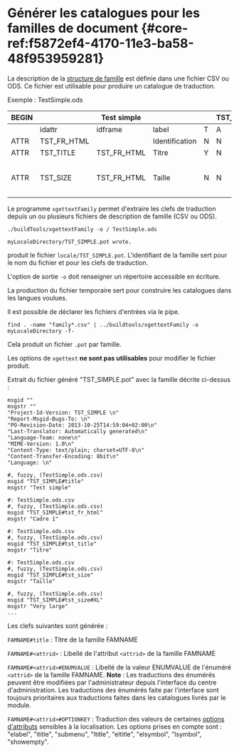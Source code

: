 # Générer les catalogues pour les familles de document {#core-ref:f5872ef4-4170-11e3-ba58-48f953959281}

La description de la [structure de famille][famdecl] est définie dans une
fichier CSV ou ODS. Ce fichier est utilisable pour produire un catalogue de traduction.

Exemple : TestSimple.ods

| BEGIN |             | Test simple |                |     | TST_SIMPLE |       |     |     |      |      |         |                                                     |
| ----- | ----------- | ----------- | -------------- | --- | ---------- | ----- | --- | --- | ---- | ---- | ------- | --------------------------------------------------- |
|       | idattr      | idframe     | label          | T   | A          | type  | ord | vis | need | link | phpfile | phpfunc                                             |
| ATTR  | TST_FR_HTML |             | Identification | N   | N          | frame | 100 | W   |      |      |         |                                                     |
| ATTR  | TST_TITLE   | TST_FR_HTML | Titre          | Y   | N          | text  | 110 | W   | Y    |      |         |                                                     |
| ATTR  | TST_SIZE    | TST_FR_HTML | Taille         | N   | N          | enum  | 120 | W   |      |      |         | XL&#124; Very large,L &#124; Large,M &#124;Medium,S |

Le programme `xgettextFamily` permet d'extraire les clefs de traduction depuis un
ou plusieurs fichiers de description de famille (CSV ou ODS).

    ./buildTools/xgettextFamily -o / TestSimple.ods
    
    myLocaleDirectory/TST_SIMPLE.pot wrote.

produit le fichier `locale/TST_SIMPLE.pot`. L'identifiant de la famille sert
pour le nom du fichier et pour les clefs de traduction. 

L'option de sortie `-o` doit renseigner un répertoire accessible en écriture.

La production du fichier
temporaire sert pour construire les catalogues dans les langues voulues.

Il est possible de déclarer les fichiers d'entrées via le pipe.

    find . -name "family*.csv" | ../buildtools/xgettextFamily -o myLocaleDirectory -f-

Cela produit un fichier `.pot` par famille.

Les options de `xgettext` **ne sont pas utilisables** pour modifier le fichier produit.

Extrait du fichier généré "TST_SIMPLE.pot" avec la famille décrite ci-dessus :

    msgid ""
    msgstr ""
    "Project-Id-Version: TST_SIMPLE \n"
    "Report-Msgid-Bugs-To: \n"
    "PO-Revision-Date: 2013-10-25T14:59:04+02:00\n"
    "Last-Translator: Automatically generated\n"
    "Language-Team: none\n"
    "MIME-Version: 1.0\n"
    "Content-Type: text/plain; charset=UTF-8\n"
    "Content-Transfer-Encoding: 8bit\n"
    "Language: \n"
    
    #, fuzzy, (TestSimple.ods.csv)
    msgid "TST_SIMPLE#title"
    msgstr "Test simple"
    
    #: TestSimple.ods.csv
    #, fuzzy, (TestSimple.ods.csv)
    msgid "TST_SIMPLE#tst_fr_html"
    msgstr "Cadre 1"
    
    #: TestSimple.ods.csv
    #, fuzzy, (TestSimple.ods.csv)
    msgid "TST_SIMPLE#tst_title"
    msgstr "Titre"
    
    #: TestSimple.ods.csv
    #, fuzzy, (TestSimple.ods.csv)
    msgid "TST_SIMPLE#tst_size"
    msgstr "Taille"
    
    #, fuzzy, (TestSimple.ods.csv)
    msgid "TST_SIMPLE#tst_size#XL"
    msgstr "Very large"
    ...

Les clefs suivantes sont générée :

`FAMNAME#title`
:   Titre de la famille FAMNAME

`FAMNAME#<attrid>`
:   Libellé de l'attribut `<attrid>` de la famille FAMNAME

`FAMNAME#<attrid>#ENUMVALUE`
:   Libellé de la valeur ENUMVALUE de l'énuméré `<attrid>` de la famille FAMNAME.
    **Note** : Les traductions des énumérés peuvent être modifiées par
    l'administrateur depuis l'interface du centre d'administration. Les traductions
    des énumérés faite par l'interface sont toujours prioritaires aux traductions
    faites dans les catalogues livrés par le module.

`FAMNAME#<attrid>#OPTIONKEY`
:   Traduction des valeurs de certaines [options d'attributs][optionattr] 
    sensibles à la localisation.
    Les options prises en compte sont :  "elabel", "ititle", "submenu", 
    "ltitle", "eltitle", "elsymbol", "lsymbol", "showempty".

<!-- link -->
[wikiGettext]:       http://fr.wikipedia.org/wiki/GNU_gettext "Gettext sur Wikipédia"
[phpGettext]:        http://www.php.net/manual/fr/function.gettext.php "gettext sur php.net"
[actions]:           #core-ref:e67d8aeb-939c-46e3-9be8-6fc3ba75ebc2 "Action Dynacase"
[wsh]:               #core-ref:4df1314f-9fdd-4a7f-af37-a18cc39f3505 "Script Dynacase"
[gencatalog]:        #core-ref:2c163f00-8e94-4736-86f2-bb51352c52aa
[pgettext]:          http://www.gnu.org/software/gettext/manual/html_node/Contexts.html "Contexte dans gettext"
[ngettext]:          http://www.php.net/manual/fr/function.ngettext.php "ngettext sur php.net"
[layout]:           #core-ref:5f4a2f4b-9ceb-42db-8ac1-2a7baa621ce2
[xgettext]:         http://www.gnu.org/software/gettext/manual/html_node/xgettext-Invocation.htm "xgettext reference"
[famdecl]:          #core-ref:cfc7f53b-7982-431e-a04b-7b54eddf4a75
[gettextutil]:      http://www.gnu.org/software/gettext/manual/html_node/index.html#Top
[optionattr]:       #core-ref:16e19c90-3233-11e2-a58f-6b135c3a2496 "Options d'attribut"